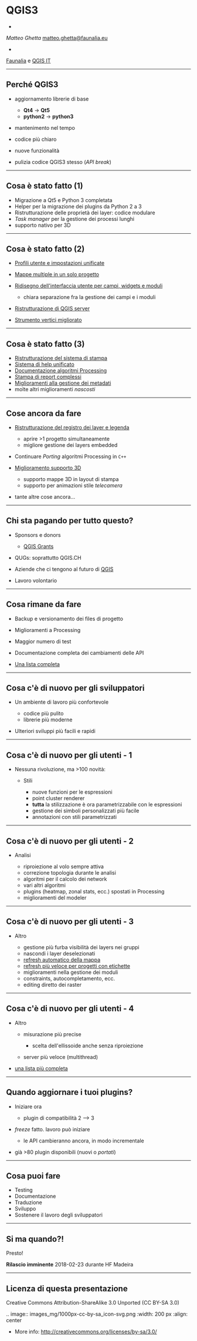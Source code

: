 # QGIS3

-

*Matteo Ghetta* matteo.ghetta@faunalia.eu

-

[Faunalia](https://www.faunalia.eu) e [QGIS IT](https://www.qgis.it)

---

## Perché QGIS3

* aggiornamento librerie di base

    * **Qt4** -> **Qt5**
    * **python2** -> **python3**
    
* mantenimento nel tempo
* codice più chiaro
* nuove funzionalità

* pulizia codice QGIS3 stesso (*API break*)


---

## Cosa è stato fatto (1)

* Migrazione a Qt5 e Python 3 completata
* Helper per la migrazione dei plugins da Python 2 a 3
* Ristrutturazione delle proprietà dei layer: codice modulare
* *Task manager* per la gestione dei processi lunghi
* supporto nativo per 3D


---

## Cosa è stato fatto (2)

* [Profili utente e impostazioni unificate](https://github.com/qgis/QGIS-Enhancement-Proposals/issues/82)
* [Mappe multiple in un solo progetto](https://github.com/qgis/QGIS-Enhancement-Proposals/issues/70)
* [Ridisegno dell'interfaccia utente per campi, widgets e moduli](https://github.com/qgis/QGIS-Enhancement-Proposals/issues/37)

    * chiara separazione fra la gestione dei campi e i moduli

* [Ristrutturazione di QGIS server](https://github.com/qgis/QGIS-Enhancement-Proposals/issues/74)
* [Strumento vertici migliorato](https://github.com/qgis/QGIS-Enhancement-Proposals/issues/69)

---

## Cosa è stato fatto (3)

* [Ristrutturazione del sistema di stampa](https://github.com/qgis/QGIS-Enhancement-Proposals/issues/39)
* [Sistema di help unificato](https://github.com/qgis/QGIS-Enhancement-Proposals/issues/51)
* [Documentazione algoritmi Processing](http://blog.qgis.org/2017/04/30/qgis-grant-programme-2-results/)
* [Stampa di report complessi](https://north-road.com/qgis-layout-and-reporting-engine-campaign/)
* [Miglioramenti alla gestione dei metadati](https://github.com/qgis/QGIS-Enhancement-Proposals/issues/50)
* molte altri miglioramenti *nascosti*

---

## Cose ancora da fare

* [Ristrutturazione del registro dei layer e legenda](https://github.com/qgis/QGIS-Enhancement-Proposals/issues/76)

  * aprire >1 progetto simultaneamente
  * migliore gestione dei layers embedded

* Continuare *Porting* algoritmi Processing in `C++`
* [Miglioramento supporto 3D](https://www.lutraconsulting.co.uk/crowdfunding/more-qgis-3d/)

    * supporto mappe 3D in layout di stampa
    * supporto per animazioni stile *telecamera*

* tante altre cose ancora...

---

## Chi sta pagando per tutto questo?

* Sponsors e donors

  * [QGIS Grants](https://www.qgis.org)

* QUGs: soprattutto QGIS.CH
* Aziende che ci tengono al futuro di [QGIS](https://www.qgis.org)
* Lavoro volontario

---

## Cosa rimane da fare

* Backup e versionamento dei files di progetto
* Miglioramenti a Processing
* Maggior numero di test
* Documentazione completa dei cambiamenti delle API

* [Una lista completa](https://github.com/qgis/QGIS-Enhancement-Proposals/issues)


---

## Cosa c'è di nuovo per gli sviluppatori

* Un ambiente di lavoro più confortevole

  * codice più pulito
  * librerie più moderne

* Ulteriori sviluppi più facili e rapidi

---

## Cosa c'è di nuovo per gli utenti - 1

* Nessuna rivoluzione, ma >100 novità:

  * Stili

    * nuove funzioni per le espressioni
    * point cluster renderer
    * **tutta** la stilizzazione è ora parametrizzabile con le espressioni
    * gestione dei simboli personalizzati più facile
    * annotazioni con stili parametrizzati

---

## Cosa c'è di nuovo per gli utenti - 2


* Analisi

    * riproiezione al volo sempre attiva
    * correzione topologia durante le analisi
    * algoritmi per il calcolo dei network
    * vari altri algoritmi
    * plugins (heatmap, zonal stats, ecc.) spostati in Processing
    * miglioramenti del modeler

---

## Cosa c'è di nuovo per gli utenti - 3

* Altro

    * gestione più furba visibilità dei layers nei gruppi
    * nascondi i layer deselezionati
    * [refresh automatico della mappa](https://www.youtube.com/watch?v=TQTfpiyUwXk&feature=youtu.be)
    * [refresh più veloce per progetti con etichette](https://github.com/qgis/QGIS/pull/4110)
    * miglioramenti nella gestione dei moduli
    * constraints, autocompletamento, ecc.
    * editing diretto dei raster

---

## Cosa c'è di nuovo per gli utenti - 4

* Altro

    * misurazione più precise

        * scelta dell'ellissoide anche senza riproiezione

    * server più veloce (multithread)

* [una lista più completa](https://gist.github.com/nyalldawson/95738ec265c7f9bdb64b15672c210bb7)

---

## Quando aggiornare i tuoi plugins?


* Iniziare ora

    * plugin di compatibilità 2 --> 3

* *freeze* fatto. lavoro può iniziare

    * le API cambieranno ancora, in modo incrementale

* già >80 plugin disponibili (nuovi o *portati*)

---

## Cosa puoi fare

* Testing
* Documentazione
* Traduzione
* Sviluppo
* Sostenere il lavoro degli sviluppatori

---

## Si ma quando?!

Presto! 

**Rilascio imminente** 2018-02-23 durante HF Madeira

---


## Licenza di questa presentazione


Creative Commons
Attribution-ShareAlike 3.0 Unported (CC BY-SA 3.0)

.. image:: images_mg/1000px-cc-by-sa_icon-svg.png
   :width: 200 px
   :align: center

* More info: http://creativecommons.org/licenses/by-sa/3.0/
